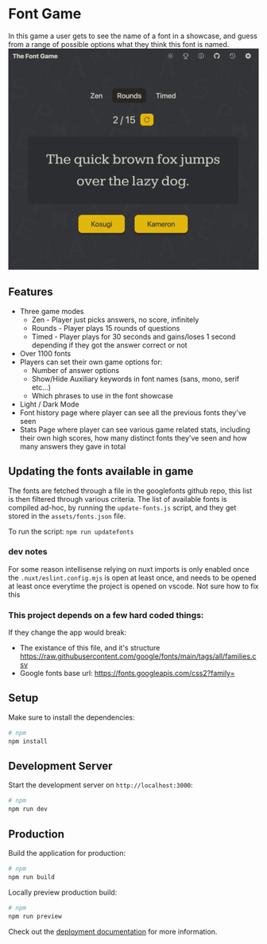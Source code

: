 # Font Game
In this game a user gets to see the name of a font in a showcase, and guess from a range of possible options what they think this font is named.
![alt text](assets/github_demo.png)

## Features
- Three game modes
  - Zen - Player just picks answers, no score, infinitely
  - Rounds - Player plays 15 rounds of questions
  - Timed - Player plays for 30 seconds and gains/loses 1 second depending if they got the answer correct or not
- Over 1100 fonts
- Players can set their own game options for:
  - Number of answer options
  - Show/Hide Auxiliary keywords in font names (sans, mono, serif etc...)
  - Which phrases to use in the font showcase
- Light / Dark Mode
- Font history page where player can see all the previous fonts they've seen
- Stats Page where player can see various game related stats, including their own high scores, how many distinct fonts they've seen and how many answers they gave in total

## Updating the fonts available in game

The fonts are fetched through a file in the googlefonts github repo, this list is then filtered through various criteria.
The list of available fonts is compiled ad-hoc, by running the `update-fonts.js` script, and they get stored in the `assets/fonts.json` file.

To run the script: `npm run updatefonts`


### dev notes

For some reason intellisense relying on nuxt imports is only enabled once the `.nuxt/eslint.config.mjs` is open at least once, and needs to be opened at least once everytime the project is opened on vscode. Not sure how to fix this


### This project depends on a few hard coded things:

If they change the app would break:

- The existance of this file, and it's structure https://raw.githubusercontent.com/google/fonts/main/tags/all/families.csv
- Google fonts base url: https://fonts.googleapis.com/css2?family=

## Setup

Make sure to install the dependencies:

```bash
# npm
npm install

```

## Development Server

Start the development server on `http://localhost:3000`:

```bash
# npm
npm run dev

```

## Production

Build the application for production:

```bash
# npm
npm run build
```

Locally preview production build:

```bash
# npm
npm run preview
```

Check out the [deployment documentation](https://nuxt.com/docs/getting-started/deployment) for more information.
